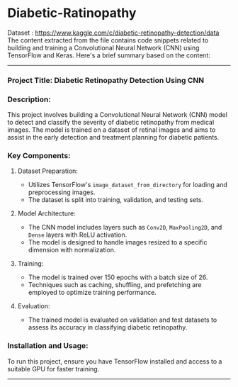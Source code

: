 # Diabetic-Ratinopathy

Dataset : https://www.kaggle.com/c/diabetic-retinopathy-detection/data
The content extracted from the file contains code snippets related to building and training a Convolutional Neural Network (CNN) using TensorFlow and Keras. Here's a brief summary based on the content:

---

### Project Title: **Diabetic Retinopathy Detection Using CNN**

### Description:
This project involves building a Convolutional Neural Network (CNN) model to detect and classify the severity of diabetic retinopathy from medical images. The model is trained on a dataset of retinal images and aims to assist in the early detection and treatment planning for diabetic patients.

### Key Components:

1. Dataset Preparation:
   - Utilizes TensorFlow's `image_dataset_from_directory` for loading and preprocessing images.
   - The dataset is split into training, validation, and testing sets.

2. Model Architecture:
   - The CNN model includes layers such as `Conv2D`, `MaxPooling2D`, and `Dense` layers with ReLU activation.
   - The model is designed to handle images resized to a specific dimension with normalization.

3. Training:
   - The model is trained over 150 epochs with a batch size of 26.
   - Techniques such as caching, shuffling, and prefetching are employed to optimize training performance.

4. Evaluation:
   - The trained model is evaluated on validation and test datasets to assess its accuracy in classifying diabetic retinopathy.

### Installation and Usage:
To run this project, ensure you have TensorFlow installed and access to a suitable GPU for faster training.

---
